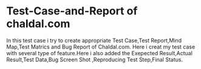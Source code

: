 # Test-Case-and-Report of chaldal.com
In this test case i try to create appropriate Test Case,Test Report,Mind Map,Test Matrics and Bug Report of Chaldal.com. Here i creat my test case with several type of feature.Here i also added the Exepected  Result,Actual Result,Test Data,Bug Screen Shot ,Reproducing Test Step,Final Status.
